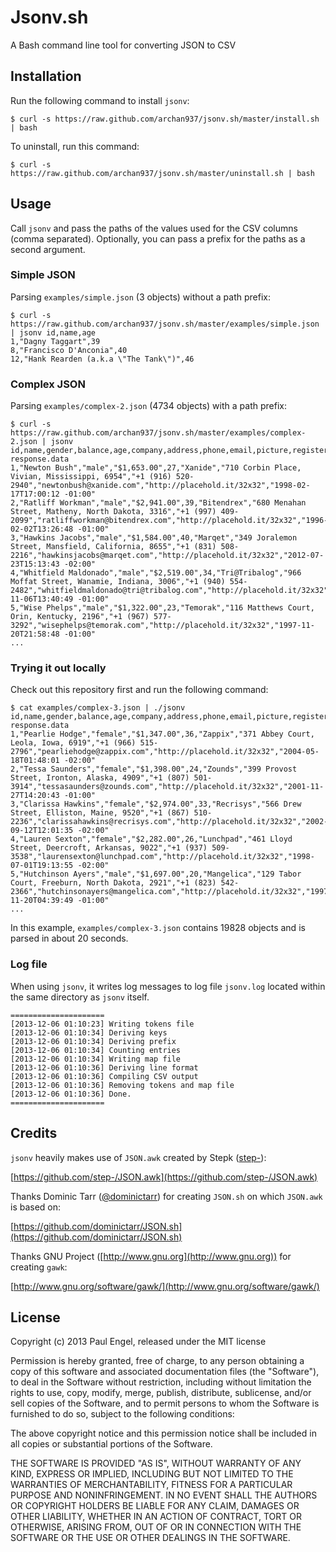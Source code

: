 # Jsonv.sh

A Bash command line tool for converting JSON to CSV

## Installation

Run the following command to install `jsonv`:

    $ curl -s https://raw.github.com/archan937/jsonv.sh/master/install.sh | bash

To uninstall, run this command:

    $ curl -s https://raw.github.com/archan937/jsonv.sh/master/uninstall.sh | bash

## Usage

Call `jsonv` and pass the paths of the values used for the CSV columns (comma separated).
Optionally, you can pass a prefix for the paths as a second argument.

### Simple JSON

Parsing `examples/simple.json` (3 objects) without a path prefix:

    $ curl -s https://raw.github.com/archan937/jsonv.sh/master/examples/simple.json | jsonv id,name,age
    1,"Dagny Taggart",39
    8,"Francisco D'Anconia",40
    12,"Hank Rearden (a.k.a \"The Tank\")",46

### Complex JSON

Parsing `examples/complex-2.json` (4734 objects) with a path prefix:

    $ curl -s https://raw.github.com/archan937/jsonv.sh/master/examples/complex-2.json | jsonv id,name,gender,balance,age,company,address,phone,email,picture,registered response.data
    1,"Newton Bush","male","$1,653.00",27,"Xanide","710 Corbin Place, Vivian, Mississippi, 6954","+1 (916) 520-2940","newtonbush@xanide.com","http://placehold.it/32x32","1998-02-17T17:00:12 -01:00"
    2,"Ratliff Workman","male","$2,941.00",39,"Bitendrex","680 Menahan Street, Matheny, North Dakota, 3316","+1 (997) 409-2099","ratliffworkman@bitendrex.com","http://placehold.it/32x32","1996-02-02T13:26:48 -01:00"
    3,"Hawkins Jacobs","male","$1,584.00",40,"Marqet","349 Joralemon Street, Mansfield, California, 8655","+1 (831) 508-2216","hawkinsjacobs@marqet.com","http://placehold.it/32x32","2012-07-23T15:13:43 -02:00"
    4,"Whitfield Maldonado","male","$2,519.00",34,"Tri@Tribalog","966 Moffat Street, Wanamie, Indiana, 3006","+1 (940) 554-2482","whitfieldmaldonado@tri@tribalog.com","http://placehold.it/32x32","2002-11-06T13:40:49 -01:00"
    5,"Wise Phelps","male","$1,322.00",23,"Temorak","116 Matthews Court, Orin, Kentucky, 2196","+1 (967) 577-3292","wisephelps@temorak.com","http://placehold.it/32x32","1997-11-20T21:58:48 -01:00"
    ...

### Trying it out locally

Check out this repository first and run the following command:

    $ cat examples/complex-3.json | ./jsonv id,name,gender,balance,age,company,address,phone,email,picture,registered response.data
    1,"Pearlie Hodge","female","$1,347.00",36,"Zappix","371 Abbey Court, Leola, Iowa, 6919","+1 (966) 515-2796","pearliehodge@zappix.com","http://placehold.it/32x32","2004-05-18T01:48:01 -02:00"
    2,"Tessa Saunders","female","$1,398.00",24,"Zounds","399 Provost Street, Ironton, Alaska, 4909","+1 (807) 501-3914","tessasaunders@zounds.com","http://placehold.it/32x32","2001-11-27T14:20:43 -01:00"
    3,"Clarissa Hawkins","female","$2,974.00",33,"Recrisys","566 Drew Street, Elliston, Maine, 9520","+1 (867) 510-2236","clarissahawkins@recrisys.com","http://placehold.it/32x32","2002-09-12T12:01:35 -02:00"
    4,"Lauren Sexton","female","$2,282.00",26,"Lunchpad","461 Lloyd Street, Deercroft, Arkansas, 9022","+1 (937) 509-3538","laurensexton@lunchpad.com","http://placehold.it/32x32","1998-07-01T19:13:55 -02:00"
    5,"Hutchinson Ayers","male","$1,697.00",20,"Mangelica","129 Tabor Court, Freeburn, North Dakota, 2921","+1 (823) 542-2366","hutchinsonayers@mangelica.com","http://placehold.it/32x32","1997-11-20T04:39:49 -01:00"
    ...

In this example, `examples/complex-3.json` contains 19828 objects and is parsed in about 20 seconds.

### Log file

When using `jsonv`, it writes log messages to log file `jsonv.log` located within the same directory as `jsonv` itself.

    =====================
    [2013-12-06 01:10:23] Writing tokens file
    [2013-12-06 01:10:34] Deriving keys
    [2013-12-06 01:10:34] Deriving prefix
    [2013-12-06 01:10:34] Counting entries
    [2013-12-06 01:10:34] Writing map file
    [2013-12-06 01:10:36] Deriving line format
    [2013-12-06 01:10:36] Compiling CSV output
    [2013-12-06 01:10:36] Removing tokens and map file
    [2013-12-06 01:10:36] Done.
    =====================

## Credits

`jsonv` heavily makes use of `JSON.awk` created by Stepk ([step-](https://github.com/step-)):

[https://github.com/step-/JSON.awk](https://github.com/step-/JSON.awk)

Thanks Dominic Tarr ([@dominictarr](https://twitter.com/dominictarr)) for creating `JSON.sh` on which `JSON.awk` is based on:

[https://github.com/dominictarr/JSON.sh](https://github.com/dominictarr/JSON.sh)

Thanks GNU Project ([http://www.gnu.org](http://www.gnu.org)) for creating `gawk`:

[http://www.gnu.org/software/gawk/](http://www.gnu.org/software/gawk/)

## License

Copyright (c) 2013 Paul Engel, released under the MIT license

Permission is hereby granted, free of charge, to any person obtaining a copy of this software and associated documentation files (the "Software"), to deal in the Software without restriction, including without limitation the rights to use, copy, modify, merge, publish, distribute, sublicense, and/or sell copies of the Software, and to permit persons to whom the Software is furnished to do so, subject to the following conditions:

The above copyright notice and this permission notice shall be included in all copies or substantial portions of the Software.

THE SOFTWARE IS PROVIDED "AS IS", WITHOUT WARRANTY OF ANY KIND, EXPRESS OR IMPLIED, INCLUDING BUT NOT LIMITED TO THE WARRANTIES OF MERCHANTABILITY, FITNESS FOR A PARTICULAR PURPOSE AND NONINFRINGEMENT. IN NO EVENT SHALL THE AUTHORS OR COPYRIGHT HOLDERS BE LIABLE FOR ANY CLAIM, DAMAGES OR OTHER LIABILITY, WHETHER IN AN ACTION OF CONTRACT, TORT OR OTHERWISE, ARISING FROM, OUT OF OR IN CONNECTION WITH THE SOFTWARE OR THE USE OR OTHER DEALINGS IN THE SOFTWARE.
